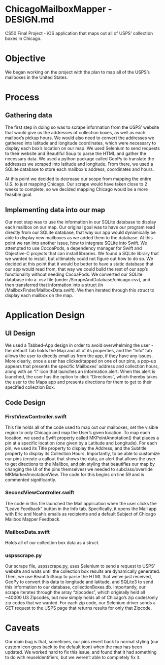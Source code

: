 # ChicagoMailboxMapper - DESIGN.md
CS50 Final Project - iOS application that maps out all of USPS' collection boxes in Chicago.
 
# Objective
We began working on the project with the plan to map all of the USPS’s mailboxes in the United States.
 
# Process
## Gathering data
The first step in doing so was to scrape information from the USPS’ website that would give us the addresses of collection boxes, as well as each mailbox’s pickup hours. We would also need to convert the addresses we gathered into latitude and longitude coordinates, which were necessary to display each box’s location on our map. We used Selenium to send requests to their website and Beautiful Soup to parse the HTML and gather the necessary data. We used a python package called GeoPy to translate the addresses we scraped into latitude and longitude. From there, we used a SQLite database to store each mailbox's address, coordinates and hours.
 
At this point we decided to decrease our scope from mapping the entire U.S. to just mapping Chicago. Our scrape would have taken close to 2 weeks to complete, so we decided mapping Chicago would be a more feasible goal.
 
## Implementing data into our map
Our next step was to use the information in our SQLite database to display each mailbox on our map. Our original goal was to have our program read directly from our SQLite database, that way our app would dynamically be able to display new mailboxes as we added them to the database. At this point we ran into another issue, how to integrate SQLite into Swift. We attempted to use CocoaPods, a dependency manager for Swift and Objective-C projects that can install libraries. We found a SQLite library that we wanted to install, but ultimately could not figure out how to do so. We decided at this point that it would be better to have a static database that our app would read from, that way we could build the rest of our app’s functionality without needing CocoaPods. We converted our SQLite database into a .csv file (under /ScrapeAndDatabase/chicago.csv), and then transferred that information into a struct (in /MailboxFinder/MailboxData.swift). We then iterated through this struct to display each mailbox on the map.
 
# Application Design
## UI Design
We used a Tabbed-App design in order to avoid overwhelming the user - the default Tab holds the Map and all of its properties, and the “Info” tab allows the user to directly email us from the app, if they have any issues. More clearly, once a user has clicked/tapped on one of our pins, a pop-up appears that presents the specific Mailboxes’ address and collection hours, along with an “i” icon that launches an information alert. When this alert is launched, the user has the option to click “Directions”, which thereby takes the user to the Maps app and presents directions for them to get to their specified collection Box.
 
## Code Design
### FirstViewController.swift
This file holds all of the code used to map out our mailboxes, set the visible region to only Chicago and map the User’s given location. To map each location, we used a Swift property called MKPointAnnotation() that places a pin at a specific location (one given by a Latitude and Longitude). For each pin, we used its Title property to display the Address, and the Subtitle property to display its Collection Hours. Importantly, to be able to customize our pins (create a callout that shows the data, an alert that allows the user to get directions to the Mailbox, and pin styling that beautifies our map by changing the UI of the pins themselves) we needed to subclass/override MKMarkerAnnotationView. The code for this begins on line 59 and is commented significantly.
 
### SecondViewController.swift
The code in this file launched the Mail application when the user clicks the “Leave Feedback” button in the Info tab. Specifically, it opens the Mail app with Eric and Noah’s emails as recipients and a default Subject of Chicago Mailbox Mapper Feedback.
 
### MailboxData.swift
Holds all of our collection box data as a struct.
 
### uspsscrape.py
Our scrape file, uspsscrape.py, uses Selenium to send a request to USPS’ website and waits until the collection box results are dynamically generated. Then, we use BeautifulSoup to parse the HTML that we’ve just received, GeoPy to convert this data to longitude and latitude, and SQLite3 to send this information to our database, collectionBoxes.db. Importantly, our scrape iterates through the array “zipcodes”, which originally held all ~40000 US Zipcodes, but now simply holds all of Chicago’s zip codes/only zip codes that we wanted. For each zip code, our Selenium driver sends a GET request to the USPS page that returns results for only that Zipcode.
 
# Caveats
Our main bug is that, sometimes, our pins revert back to normal styling (our custom icon goes back to the default icon) when the map has been updated. We worked hard to fix this issue, and found that it had something to do with reuseIdentifiers, but we weren’t able to completely fix it.